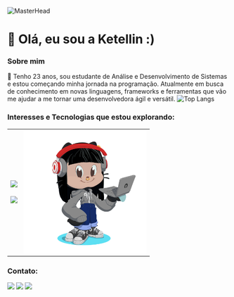 ![MasterHead](https://user-images.githubusercontent.com/86270481/214122618-1bf43327-cdef-456e-81fe-fc71a9070c07.gif)

# 🌺 Olá, eu sou a Ketellin :)


### Sobre mim
🌱 Tenho 23 anos, sou estudante de Análise e Desenvolvimento de Sistemas e estou começando minha jornada na programação. Atualmente em busca de conhecimento em novas linguagens, frameworks e ferramentas que vão me ajudar a me tornar uma desenvolvedora ágil e versátil.
![Top Langs](https://github-readme-stats.vercel.app/api/top-langs/?username=ketellinjs&layout=compact)
### Interesses e Tecnologias que estou explorando:
<table>
  <tr>
    <td>
      <div>
        <img src="https://skillicons.dev/icons?i=html,css,js,github,python" />
      </div>
      <br>
      <img src="https://github-readme-stats.vercel.app/api?username=ketellinjs&show_icons=true&theme=tokyonight">
    </td>
    <td>
      <img src="octocat-1737824702793.png" width="280px">
    </td>
  </tr>
</table>

### Contato:
<div>
<a href="https://instagram.com/k.etellin" target="_blank"><img src="https://img.shields.io/badge/-Instagram-%23E4405F?style=for-the-badge&logo=instagram&logoColor=white" target="_blank"></a>
<a href="https://www.linkedin.com/in/ketellin-tavares/" target="_blank"><img src="https://img.shields.io/badge/-LinkedIn-%230077B5?style=for-the-badge&logo=linkedin&logoColor=white" target="_blank"></a> 
<a href = "mailto:ketellintavares@gmail.com"><img src="https://img.shields.io/badge/-Gmail-%23333?style=for-the-badge&logo=gmail&logoColor=white" target="_blank"></a>
